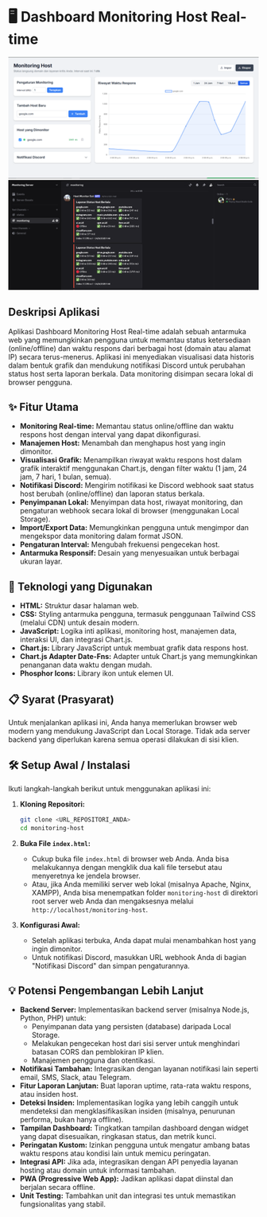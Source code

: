 # 🖥️ Dashboard Monitoring Host Real-time

![Monitoring Host Screenshot](image.png)
![Discord Notification](image-1.png)

## Deskripsi Aplikasi

Aplikasi Dashboard Monitoring Host Real-time adalah sebuah antarmuka web yang memungkinkan pengguna untuk memantau status ketersediaan (online/offline) dan waktu respons dari berbagai host (domain atau alamat IP) secara terus-menerus. Aplikasi ini menyediakan visualisasi data historis dalam bentuk grafik dan mendukung notifikasi Discord untuk perubahan status host serta laporan berkala. Data monitoring disimpan secara lokal di browser pengguna.

## ✨ Fitur Utama

-   **Monitoring Real-time:** Memantau status online/offline dan waktu respons host dengan interval yang dapat dikonfigurasi.
-   **Manajemen Host:** Menambah dan menghapus host yang ingin dimonitor.
-   **Visualisasi Grafik:** Menampilkan riwayat waktu respons host dalam grafik interaktif menggunakan Chart.js, dengan filter waktu (1 jam, 24 jam, 7 hari, 1 bulan, semua).
-   **Notifikasi Discord:** Mengirim notifikasi ke Discord webhook saat status host berubah (online/offline) dan laporan status berkala.
-   **Penyimpanan Lokal:** Menyimpan data host, riwayat monitoring, dan pengaturan webhook secara lokal di browser (menggunakan Local Storage).
-   **Import/Export Data:** Memungkinkan pengguna untuk mengimpor dan mengekspor data monitoring dalam format JSON.
-   **Pengaturan Interval:** Mengubah frekuensi pengecekan host.
-   **Antarmuka Responsif:** Desain yang menyesuaikan untuk berbagai ukuran layar.

## 🚀 Teknologi yang Digunakan

-   **HTML:** Struktur dasar halaman web.
-   **CSS:** Styling antarmuka pengguna, termasuk penggunaan Tailwind CSS (melalui CDN) untuk desain modern.
-   **JavaScript:** Logika inti aplikasi, monitoring host, manajemen data, interaksi UI, dan integrasi Chart.js.
-   **Chart.js:** Library JavaScript untuk membuat grafik data respons host.
-   **Chart.js Adapter Date-Fns:** Adapter untuk Chart.js yang memungkinkan penanganan data waktu dengan mudah.
-   **Phosphor Icons:** Library ikon untuk elemen UI.

## 📋 Syarat (Prasyarat)

Untuk menjalankan aplikasi ini, Anda hanya memerlukan browser web modern yang mendukung JavaScript dan Local Storage. Tidak ada server backend yang diperlukan karena semua operasi dilakukan di sisi klien.

## 🛠️ Setup Awal / Instalasi

Ikuti langkah-langkah berikut untuk menggunakan aplikasi ini:

1.  **Kloning Repositori:**
    ```bash
    git clone <URL_REPOSITORI_ANDA>
    cd monitoring-host
    ```

2.  **Buka File `index.html`:**
    *   Cukup buka file `index.html` di browser web Anda. Anda bisa melakukannya dengan mengklik dua kali file tersebut atau menyeretnya ke jendela browser.
    *   Atau, jika Anda memiliki server web lokal (misalnya Apache, Nginx, XAMPP), Anda bisa menempatkan folder `monitoring-host` di direktori root server web Anda dan mengaksesnya melalui `http://localhost/monitoring-host`.

3.  **Konfigurasi Awal:**
    *   Setelah aplikasi terbuka, Anda dapat mulai menambahkan host yang ingin dimonitor.
    *   Untuk notifikasi Discord, masukkan URL webhook Anda di bagian "Notifikasi Discord" dan simpan pengaturannya.

## 💡 Potensi Pengembangan Lebih Lanjut

-   **Backend Server:** Implementasikan backend server (misalnya Node.js, Python, PHP) untuk:
    -   Penyimpanan data yang persisten (database) daripada Local Storage.
    -   Melakukan pengecekan host dari sisi server untuk menghindari batasan CORS dan pemblokiran IP klien.
    -   Manajemen pengguna dan otentikasi.
-   **Notifikasi Tambahan:** Integrasikan dengan layanan notifikasi lain seperti email, SMS, Slack, atau Telegram.
-   **Fitur Laporan Lanjutan:** Buat laporan uptime, rata-rata waktu respons, atau insiden host.
-   **Deteksi Insiden:** Implementasikan logika yang lebih canggih untuk mendeteksi dan mengklasifikasikan insiden (misalnya, penurunan performa, bukan hanya offline).
-   **Tampilan Dashboard:** Tingkatkan tampilan dashboard dengan widget yang dapat disesuaikan, ringkasan status, dan metrik kunci.
-   **Peringatan Kustom:** Izinkan pengguna untuk mengatur ambang batas waktu respons atau kondisi lain untuk memicu peringatan.
-   **Integrasi API:** Jika ada, integrasikan dengan API penyedia layanan hosting atau domain untuk informasi tambahan.
-   **PWA (Progressive Web App):** Jadikan aplikasi dapat diinstal dan berjalan secara offline.
-   **Unit Testing:** Tambahkan unit dan integrasi tes untuk memastikan fungsionalitas yang stabil.
